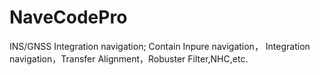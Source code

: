 # NaveCodePro
INS/GNSS Integration navigation; Contain Inpure navigation， Integration navigation，Transfer Alignment，Robuster Filter,NHC,etc.

